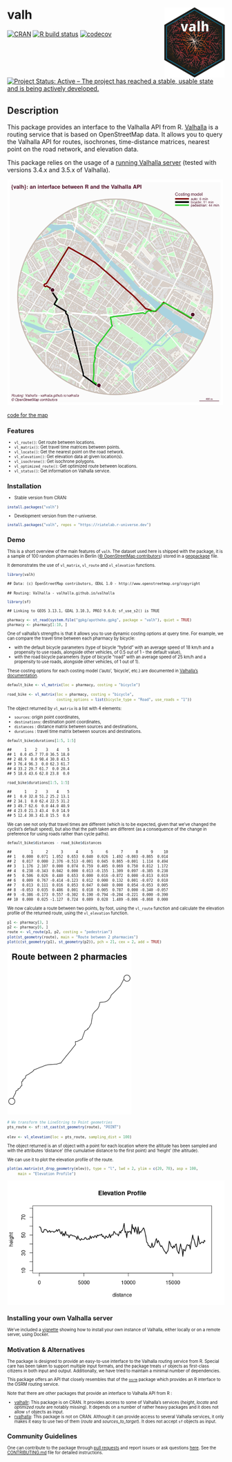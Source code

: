 
# valh <img src="man/figures/logo.png" align="right" width="140"/>

[![CRAN](https://www.r-pkg.org/badges/version/valh)](https://CRAN.R-project.org/package=valh)
[![R build
status](https://github.com/riatelab/valh/actions/workflows/check-standard.yaml/badge.svg)](https://github.com/riatelab/valh/actions)
[![codecov](https://codecov.io/gh/riatelab/valh/graph/badge.svg)](https://app.codecov.io/gh/riatelab/valh)
[![Project Status: Active – The project has reached a stable, usable
state and is being actively
developed.](https://www.repostatus.org/badges/latest/active.svg)](https://www.repostatus.org/#active)

## Description

This package provides an interface to the Valhalla API from R.
[Valhalla](https://valhalla.github.io/valhalla/) is a routing service
that is based on OpenStreetMap data. It allows you to query the Valhalla
API for routes, isochrones, time-distance matrices, nearest point on the
road network, and elevation data.

This package relies on the usage of a [running Valhalla
server](https://github.com/riatelab/valh?tab=readme-ov-file#installing-your-own-valhalla-server)
(tested with versions 3.4.x and 3.5.x of Valhalla).

<img src="man/figures/map.png" align="center" width="500"/>

<small>[code for the
map](https://gist.github.com/rCarto/8dfba641b807c20c8cbf72ef8ed0c9c5)<small/>

## Features

- `vl_route()`: Get route between locations.
- `vl_matrix()`: Get travel time matrices between points.
- `vl_locate()`: Get the nearest point on the road network.
- `vl_elevation()`: Get elevation data at given location(s).
- `vl_isochrone()`: Get isochrone polygons.
- `vl_optimized_route()`: Get optimized route between locations.
- `vl_status()`: Get information on Valhalla service.

## Installation

- Stable version from CRAN:

``` r
install.packages("valh")
```

- Development version from the r-universe.

``` r
install.packages("valh", repos = "https://riatelab.r-universe.dev")
```

## Demo

This is a short overview of the main features of `valh`. The dataset
used here is shipped with the package, it is a sample of 100 random
pharmacies in Berlin ([© OpenStreetMap
contributors](https://www.openstreetmap.org/copyright/en)) stored in a
[geopackage](https://www.geopackage.org/) file.

It demonstrates the use of `vl_matrix`, `vl_route` and `vl_elevation`
functions.

``` r
library(valh)
```

    ## Data: (c) OpenStreetMap contributors, ODbL 1.0 - http://www.openstreetmap.org/copyright

    ## Routing: Valhalla - valhalla.github.io/valhalla

``` r
library(sf)
```

    ## Linking to GEOS 3.13.1, GDAL 3.10.3, PROJ 9.6.0; sf_use_s2() is TRUE

``` r
pharmacy <- st_read(system.file("gpkg/apotheke.gpkg", package = "valh"), quiet = TRUE)
pharmacy <- pharmacy[1:10, ]
```

One of valhalla’s strengths is that it allows you to use dynamic costing
options at query time. For example, we can compare the travel time
between each pharmacy by bicycle:

- with the default bicycle parameters (type of bicycle “hybrid” with an
  average speed of 18 km/h and a propensity to use roads, alongside
  other vehicles, of 0.5 out of 1 - the default value),
- with the road bicycle parameters (type of bicycle “road” with an
  average speed of 25 km/h and a propensity to use roads, alongside
  other vehicles, of 1 out of 1).

These costing options for each costing model (‘auto’, ‘bicycle’, etc.)
are documented in [Valhalla’s
documentation](https://valhalla.github.io/valhalla/api/turn-by-turn/api-reference/#costing-models).

``` r
default_bike <- vl_matrix(loc = pharmacy, costing = "bicycle")

road_bike <- vl_matrix(loc = pharmacy, costing = "bicycle",
                       costing_options = list(bicycle_type = "Road", use_roads = "1"))
```

The object returned by `vl_matrix` is a list with 4 elements:

- `sources`: origin point coordinates,
- `destinations`: destination point coordinates,
- `distances` : distance matrix between sources and destinations,
- `durations` : travel time matrix between sources and destinations.

``` r
default_bike$durations[1:5, 1:5]
```

    ##      1    2    3    4    5
    ## 1  0.0 45.7 77.0 36.5 18.0
    ## 2 48.9  0.0 98.4 30.8 43.5
    ## 3 76.4 96.3  0.0 62.3 61.7
    ## 4 33.2 29.7 61.7  0.0 20.4
    ## 5 18.6 43.6 62.8 23.8  0.0

``` r
road_bike$durations[1:5, 1:5]
```

    ##      1    2    3    4    5
    ## 1  0.0 32.8 51.2 25.2 13.1
    ## 2 34.1  0.0 62.4 22.5 31.2
    ## 3 49.7 62.6  0.0 44.0 40.9
    ## 4 23.0 21.3 43.4  0.0 14.9
    ## 5 12.4 30.3 41.8 15.5  0.0

We can see not only that travel times are different (which is to be
expected, given that we’ve changed the cyclist’s default speed), but
also that the path taken are different (as a consequence of the change
in preference for using roads rather than cycle paths).

``` r
default_bike$distances - road_bike$distances
```

    ##         1      2      3      4      5      6      7      8      9     10
    ## 1   0.000  0.071  1.052  0.653  0.040  0.026  1.492 -0.003 -0.865  0.014
    ## 2   0.017  0.000  2.376 -0.513 -0.001  0.045  0.865 -0.001  1.114  0.494
    ## 3   1.176  2.107  0.000  0.074  0.759  0.405  0.069  0.750  0.812  1.172
    ## 4   0.238 -0.343  0.042  0.000  0.013 -0.155  1.309  0.097 -0.385  0.238
    ## 5   0.506  0.026  0.440  0.653  0.000  0.016 -0.872  0.000 -0.813  0.019
    ## 6   0.009  0.767 -0.414 -0.123  0.012  0.000  0.132  0.001 -0.072  0.010
    ## 7   0.013  0.111  0.016  0.053  0.047  0.040  0.000  0.054 -0.053  0.005
    ## 8  -0.053  0.035  0.486  0.001  0.018  0.005  0.787  0.000 -0.340 -0.057
    ## 9  -0.386 -0.173  0.557 -0.302  0.190 -0.794 -0.204 -0.221  0.000 -0.390
    ## 10  0.000  0.025 -1.127  0.724  0.089  0.028  1.489 -0.006 -0.868  0.000

We now calculate a route between two points, by foot, using the
`vl_route` function and calculate the elevation profile of the returned
route, using the `vl_elevation` function.

``` r
p1 <- pharmacy[3, ]
p2 <- pharmacy[6, ]
route <- vl_route(p1, p2, costing = "pedestrian")
plot(st_geometry(route), main = "Route between 2 pharmacies")
plot(c(st_geometry(p1), st_geometry(p2)), pch = 21, cex = 2, add = TRUE)
```

![](man/figures/READMEunnamed-chunk-8-1.png)<!-- -->

``` r
# We transform the LineString to Point geometries
pts_route <- sf::st_cast(st_geometry(route), "POINT")

elev <- vl_elevation(loc = pts_route, sampling_dist = 100)
```

The object returned is an sf object with a point for each location where
the altitude has been sampled and with the attributes ‘distance’ (the
cumulative distance to the first point) and ‘height’ (the altitude).

We can use it to plot the elevation profile of the route.

``` r
plot(as.matrix(st_drop_geometry(elev)), type = "l", lwd = 2, ylim = c(20, 70), asp = 100,
     main = "Elevation Profile")
```

![](man/figures/READMEunnamed-chunk-10-1.png)<!-- -->

## Installing your own Valhalla server

We’ve included a
[vignette](https://CRAN.R-project.org/package=valh/vignettes/install-valhalla.html)
showing how to install your own instance of Valhalla, either locally or
on a remote server, using Docker.

## Motivation & Alternatives

The package is designed to provide an easy-to-use interface to the
Valhalla routing service from R. Special care has been taken to support
multiple input formats, and the package treats `sf` objects as
first-class citizens in both input and output. Additionally, we have
tried to maintain a minimal number of dependencies.

This package offers an API that closely resembles that of the
[`osrm`](https://github.com/riatelab/osrm) package which provides an R
interface to the OSRM routing service.

Note that there are other packages that provide an interface to Valhalla
API from R :

- [valhallr](https://github.com/chris31415926535/valhallr/): This
  package is on CRAN. It provides access to some of Valhalla’s services
  (*height*, *locate* and *optimized route* are notably missing). It
  depends on a number of rather heavy packages and it does not allow
  `sf` objects as input.
- [rvalhalla](https://github.com/Robinlovelace/rvalhalla): This package
  is not on CRAN. Although it can provide access to several Valhalla
  services, it only makes it easy to use two of them (*route* and
  *sources_to_target*). It does not accept `sf` objects as input.

## Community Guidelines

One can contribute to the package through [pull
requests](https://github.com/riatelab/valh/pulls) and report issues or
ask questions [here](https://github.com/riatelab/valh/issues). See the
[CONTRIBUTING.md](https://github.com/riatelab/valh/blob/master/CONTRIBUTING.md)
file for detailed instructions.
